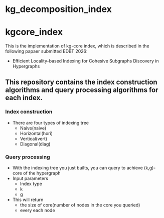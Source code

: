 # kg_decomposition_index

# kgcore_index
This is the implementation of kg-core index, which is described in the following papaer submitted EDBT 2026:
- Efficient Locality-based Indexing for Cohesive Subgraphs Discovery in Hypergraphs

## This repository contains the index construction algorithms and query processing algorithms for each index.

### Index construction
- There are four types of indexing tree
  - Naive(naive)
  - Horizontal(hori)
  - Vertical(vert)
  - Diagonal(diag)


### Query processing
- With the indexing tree you just builts, you can query to achieve (k,g)-core of the hypergraph
- Input parameters
  - Index type
  - k
  - g
- This will return
  - the size of core(number of nodes in the core you queried)
  - every each node


